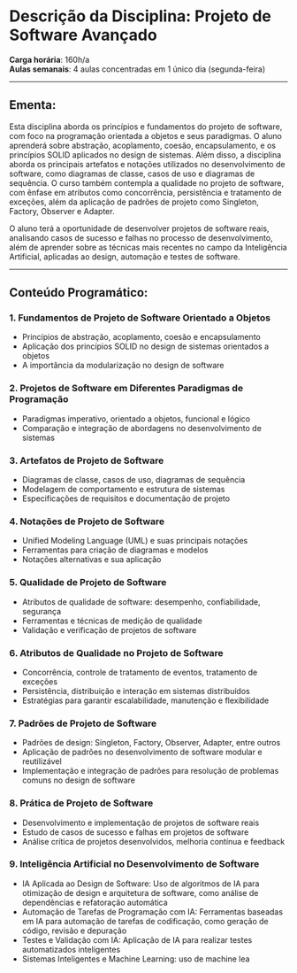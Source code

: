 # Descrição da Disciplina: Projeto de Software Avançado

**Carga horária**: 160h/a  
**Aulas semanais**: 4 aulas concentradas em 1 único dia (segunda-feira)

---

## Ementa:
Esta disciplina aborda os princípios e fundamentos do projeto de software, com foco na programação orientada a objetos e seus paradigmas. O aluno aprenderá sobre abstração, acoplamento, coesão, encapsulamento, e os princípios SOLID aplicados no design de sistemas. Além disso, a disciplina aborda os principais artefatos e notações utilizados no desenvolvimento de software, como diagramas de classe, casos de uso e diagramas de sequência. O curso também contempla a qualidade no projeto de software, com ênfase em atributos como concorrência, persistência e tratamento de exceções, além da aplicação de padrões de projeto como Singleton, Factory, Observer e Adapter.

O aluno terá a oportunidade de desenvolver projetos de software reais, analisando casos de sucesso e falhas no processo de desenvolvimento, além de aprender sobre as técnicas mais recentes no campo da Inteligência Artificial, aplicadas ao design, automação e testes de software.

---

## Conteúdo Programático:

### 1. Fundamentos de Projeto de Software Orientado a Objetos
- Princípios de abstração, acoplamento, coesão e encapsulamento
- Aplicação dos princípios SOLID no design de sistemas orientados a objetos
- A importância da modularização no design de software

### 2. Projetos de Software em Diferentes Paradigmas de Programação
- Paradigmas imperativo, orientado a objetos, funcional e lógico
- Comparação e integração de abordagens no desenvolvimento de sistemas

### 3. Artefatos de Projeto de Software
- Diagramas de classe, casos de uso, diagramas de sequência
- Modelagem de comportamento e estrutura de sistemas
- Especificações de requisitos e documentação de projeto

### 4. Notações de Projeto de Software
- Unified Modeling Language (UML) e suas principais notações
- Ferramentas para criação de diagramas e modelos
- Notações alternativas e sua aplicação

### 5. Qualidade de Projeto de Software
- Atributos de qualidade de software: desempenho, confiabilidade, segurança
- Ferramentas e técnicas de medição de qualidade
- Validação e verificação de projetos de software

### 6. Atributos de Qualidade no Projeto de Software
- Concorrência, controle de tratamento de eventos, tratamento de exceções
- Persistência, distribuição e interação em sistemas distribuídos
- Estratégias para garantir escalabilidade, manutenção e flexibilidade

### 7. Padrões de Projeto de Software
- Padrões de design: Singleton, Factory, Observer, Adapter, entre outros
- Aplicação de padrões no desenvolvimento de software modular e reutilizável
- Implementação e integração de padrões para resolução de problemas comuns no design de software

### 8. Prática de Projeto de Software
- Desenvolvimento e implementação de projetos de software reais
- Estudo de casos de sucesso e falhas em projetos de software
- Análise crítica de projetos desenvolvidos, melhoria contínua e feedback

### 9. Inteligência Artificial no Desenvolvimento de Software
- IA Aplicada ao Design de Software: Uso de algoritmos de IA para otimização de design e arquitetura de software, como análise de dependências e refatoração automática
- Automação de Tarefas de Programação com IA: Ferramentas baseadas em IA para automação de tarefas de codificação, como geração de código, revisão e depuração
- Testes e Validação com IA: Aplicação de IA para realizar testes automatizados inteligentes
- Sistemas Inteligentes e Machine Learning: uso de machine lea
